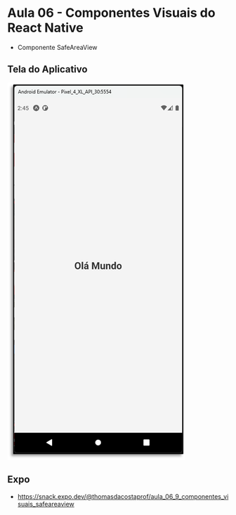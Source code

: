 # Aula 06 - Componentes Visuais do React Native

- Componente SafeAreaView

## Tela do Aplicativo

![Tela](screen1.png)

## Expo

- https://snack.expo.dev/@thomasdacostaprof/aula_06_9_componentes_visuais_safeareaview

